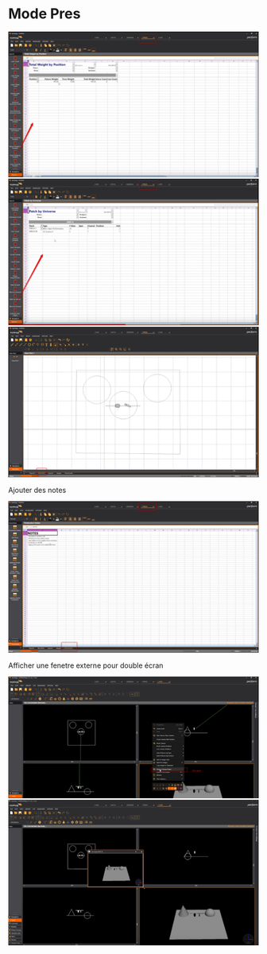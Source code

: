# Mode Pres

![Alt text](../images/2024-01-27_05h44_14.png)
![Alt text](../images/2024-01-27_05h44_45.png)
![Alt text](../images/2024-01-27_05h45_34.png)

Ajouter des notes

![Alt text](../images/2024-01-27_05h47_47.png)

Afficher une fenetre externe pour double écran

![Alt text](../images/2024-01-27_05h50_12.png)
![Alt text](../images/2024-01-27_05h50_40.png)